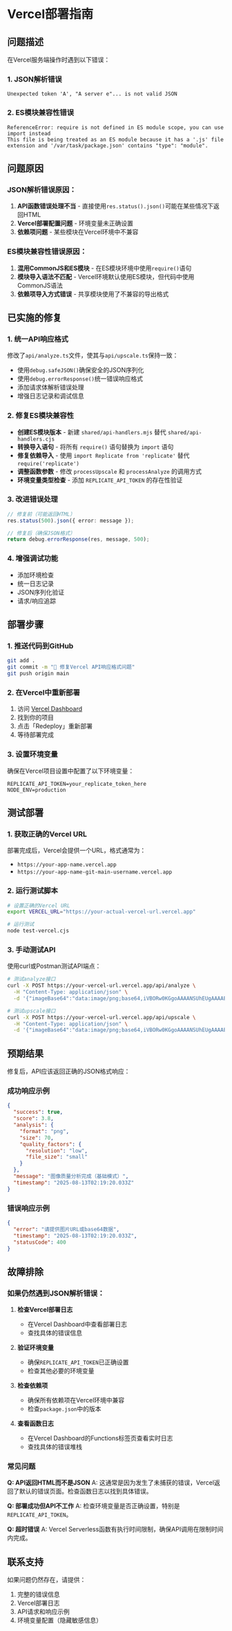 # Vercel部署指南

## 问题描述

在Vercel服务端操作时遇到以下错误：

### 1. JSON解析错误
`Unexpected token 'A', "A server e"... is not valid JSON`

### 2. ES模块兼容性错误
```
ReferenceError: require is not defined in ES module scope, you can use import instead
This file is being treated as an ES module because it has a '.js' file extension and '/var/task/package.json' contains "type": "module".
```

## 问题原因

### JSON解析错误原因：
1. **API函数错误处理不当** - 直接使用`res.status().json()`可能在某些情况下返回HTML
2. **Vercel部署配置问题** - 环境变量未正确设置
3. **依赖项问题** - 某些模块在Vercel环境中不兼容

### ES模块兼容性错误原因：
1. **混用CommonJS和ES模块** - 在ES模块环境中使用`require()`语句
2. **模块导入语法不匹配** - Vercel环境默认使用ES模块，但代码中使用CommonJS语法
3. **依赖项导入方式错误** - 共享模块使用了不兼容的导出格式

## 已实施的修复

### 1. 统一API响应格式

修改了`api/analyze.ts`文件，使其与`api/upscale.ts`保持一致：

- 使用`debug.safeJSON()`确保安全的JSON序列化
- 使用`debug.errorResponse()`统一错误响应格式
- 添加请求体解析错误处理
- 增强日志记录和调试信息

### 2. 修复ES模块兼容性

- **创建ES模块版本** - 新建 `shared/api-handlers.mjs` 替代 `shared/api-handlers.cjs`
- **转换导入语句** - 将所有 `require()` 语句替换为 `import` 语句
- **修复依赖导入** - 使用 `import Replicate from 'replicate'` 替代 `require('replicate')`
- **调整函数参数** - 修改 `processUpscale` 和 `processAnalyze` 的调用方式
- **环境变量类型检查** - 添加 `REPLICATE_API_TOKEN` 的存在性验证

### 3. 改进错误处理

```typescript
// 修复前（可能返回HTML）
res.status(500).json({ error: message });

// 修复后（确保JSON格式）
return debug.errorResponse(res, message, 500);
```

### 4. 增强调试功能

- 添加环境检查
- 统一日志记录
- JSON序列化验证
- 请求/响应追踪

## 部署步骤

### 1. 推送代码到GitHub

```bash
git add .
git commit -m "🔧 修复Vercel API响应格式问题"
git push origin main
```

### 2. 在Vercel中重新部署

1. 访问 [Vercel Dashboard](https://vercel.com/dashboard)
2. 找到你的项目
3. 点击「Redeploy」重新部署
4. 等待部署完成

### 3. 设置环境变量

确保在Vercel项目设置中配置了以下环境变量：

```
REPLICATE_API_TOKEN=your_replicate_token_here
NODE_ENV=production
```

## 测试部署

### 1. 获取正确的Vercel URL

部署完成后，Vercel会提供一个URL，格式通常为：
- `https://your-app-name.vercel.app`
- `https://your-app-name-git-main-username.vercel.app`

### 2. 运行测试脚本

```bash
# 设置正确的Vercel URL
export VERCEL_URL="https://your-actual-vercel-url.vercel.app"

# 运行测试
node test-vercel.cjs
```

### 3. 手动测试API

使用curl或Postman测试API端点：

```bash
# 测试analyze接口
curl -X POST https://your-vercel-url.vercel.app/api/analyze \
  -H "Content-Type: application/json" \
  -d '{"imageBase64":"data:image/png;base64,iVBORw0KGgoAAAANSUhEUgAAAAEAAAABCAYAAAAfFcSJAAAADUlEQVR42mNkYPhfDwAChwGA60e6kgAAAABJRU5ErkJggg=="}'

# 测试upscale接口
curl -X POST https://your-vercel-url.vercel.app/api/upscale \
  -H "Content-Type: application/json" \
  -d '{"imageBase64":"data:image/png;base64,iVBORw0KGgoAAAANSUhEUgAAAAEAAAABCAYAAAAfFcSJAAAADUlEQVR42mNkYPhfDwAChwGA60e6kgAAAABJRU5ErkJggg==","scale":2}'
```

## 预期结果

修复后，API应该返回正确的JSON格式响应：

### 成功响应示例

```json
{
  "success": true,
  "score": 3.8,
  "analysis": {
    "format": "png",
    "size": 70,
    "quality_factors": {
      "resolution": "low",
      "file_size": "small"
    }
  },
  "message": "图像质量分析完成（基础模式）",
  "timestamp": "2025-08-13T02:19:20.033Z"
}
```

### 错误响应示例

```json
{
  "error": "请提供图片URL或base64数据",
  "timestamp": "2025-08-13T02:19:20.033Z",
  "statusCode": 400
}
```

## 故障排除

### 如果仍然遇到JSON解析错误：

1. **检查Vercel部署日志**
   - 在Vercel Dashboard中查看部署日志
   - 查找具体的错误信息

2. **验证环境变量**
   - 确保`REPLICATE_API_TOKEN`已正确设置
   - 检查其他必要的环境变量

3. **检查依赖项**
   - 确保所有依赖项在Vercel环境中兼容
   - 检查`package.json`中的版本

4. **查看函数日志**
   - 在Vercel Dashboard的Functions标签页查看实时日志
   - 查找具体的错误堆栈

### 常见问题

**Q: API返回HTML而不是JSON**
A: 这通常是因为发生了未捕获的错误，Vercel返回了默认的错误页面。检查函数日志以找到具体错误。

**Q: 部署成功但API不工作**
A: 检查环境变量是否正确设置，特别是`REPLICATE_API_TOKEN`。

**Q: 超时错误**
A: Vercel Serverless函数有执行时间限制，确保API调用在限制时间内完成。

## 联系支持

如果问题仍然存在，请提供：
1. 完整的错误信息
2. Vercel部署日志
3. API请求和响应示例
4. 环境变量配置（隐藏敏感信息）